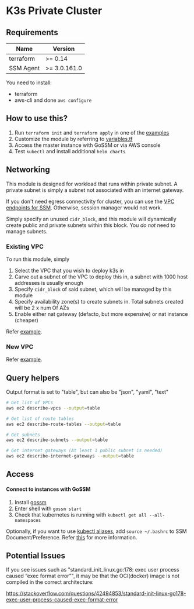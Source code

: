 # K3s Private Cluster

## Requirements

| Name      | Version      |
| --------- | ------------ |
| terraform | >= 0.14      |
| SSM Agent | >= 3.0.161.0 |

You need to install:

- terraform
- aws-cli and done `aws configure`

## How to use this?

1. Run `terraform init` and `terraform apply` in one of the [examples](./examples)
2. Customize the module by referring to [variables.tf](./variables.tf)
3. Access the master instance with GoSSM or via AWS console
4. Test `kubectl` and install additional `helm charts`

## Networking

This module is designed for workload that runs within private subnet. A private subnet is simply a subnet not associated with an internet gateway.

If you don't need egress connectivity for cluster, you can use the [VPC endpoints for SSM](./extras/ssm_vpc_endpoints). Otherwise, session manager would not work.

Simply specify an unused `cidr_block`, and this module will dynamically create public and private subnets within this block. You _do not_ need to manage subnets.

### Existing VPC

To run this module, simply

1. Select the VPC that you wish to deploy k3s in
2. Carve out a subnet of the VPC to deploy this in, a subnet with 1000 host addresses is usually enough
3. Specify `cidr_block` of said subnet, which will be managed by this module
4. Specify availability zone(s) to create subnets in. Total subnets created will be 2 x num Of AZs
5. Enable either nat gateway (defacto, but more expensive) or nat instance (cheaper)

Refer [example](./examples/k3s-in-existing-vpc).

### New VPC

Refer [example](./examples/k3s-in-new-vpc).

## Query helpers

Output format is set to "table", but can also be "json", "yaml", "text"

```sh
# Get list of VPCs
aws ec2 describe-vpcs --output=table

# Get list of route tables
aws ec2 describe-route-tables --output=table

# Get subnets
aws ec2 describe-subnets --output=table

# Get internet gateways (At least 1 public subnet is needed)
aws ec2 describe-internet-gateways --output=table
```

## Access

#### Connect to instances with GoSSM

1. Install [gossm](https://github.com/gjbae1212/gossm)
2. Enter shell with `gossm start`
3. Check that kubernetes is running with `kubectl get all --all-namespaces`

Optionally, if you want to use [kubectl aliases](./user_data/env/kubectl_aliases), add `source ~/.bashrc` to SSM Document/Preference. Refer [this](https://docs.aws.amazon.com/systems-manager/latest/userguide/session-preferences-shell-config.html) for more information.

## Potential Issues

If you see issues such as "standard_init_linux.go:178: exec user process caused “exec format error”", it may be that the OCI(docker) image is not compiled in the correct architecture:

https://stackoverflow.com/questions/42494853/standard-init-linux-go178-exec-user-process-caused-exec-format-error
